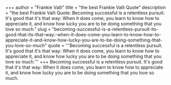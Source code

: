 +++
author = "Frankie Valli"
title = "the best Frankie Valli Quote"
description = "the best Frankie Valli Quote: Becoming successful is a relentless pursuit. It's good that it's that way: When it does come, you learn to know how to appreciate it, and know how lucky you are to be doing something that you love so much."
slug = "becoming-successful-is-a-relentless-pursuit-its-good-that-its-that-way:-when-it-does-come-you-learn-to-know-how-to-appreciate-it-and-know-how-lucky-you-are-to-be-doing-something-that-you-love-so-much"
quote = '''Becoming successful is a relentless pursuit. It's good that it's that way: When it does come, you learn to know how to appreciate it, and know how lucky you are to be doing something that you love so much.'''
+++
Becoming successful is a relentless pursuit. It's good that it's that way: When it does come, you learn to know how to appreciate it, and know how lucky you are to be doing something that you love so much.
